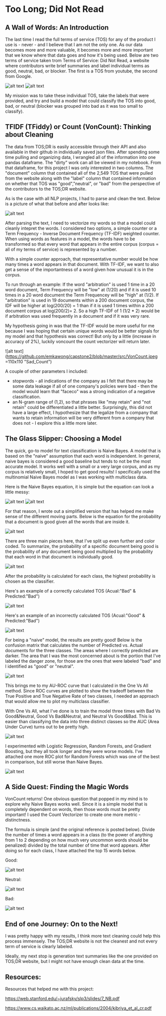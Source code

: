 # Too Long; Did Not Read 

## A Wall of Words: An Introduction

The last time I read the full terms of service (TOS) for any of the product I use is - never - and I believe that I am not the only one. As our data becomes more and more valuable, it becomes more and more important that we know where that data goes and how it's being used. Below are two terms of service taken trom Terms of Service: Did Not Read, a website where contributors write brief summaries and label individual terms as good, neutral, bad, or blocker. The first is a TOS from youtube, the second from Google.

![alt text](https://github.com/emkawong/capstone2/blob/master/src/Youtube.png "Less Good")
![alt text](https://github.com/emkawong/capstone2/blob/master/src/Google.png "Good")

My mission was to take these individual TOS, take the labels that were provided, and try and build a model that could classify the TOS into good, bad, or neutral (blocker was grouped into bad as it was too small to classify). 

## TFIDF (TFiddy) or Count (VonCount): Thinking about Cleaning

The data from TOS;DR is easily accessible through their API and also available in their github in individually saved json files. After spending some time pulling and organizing data, I wrangled all of the information into one pandas dataframe. The "dirty" work can all be viewed in my notebook. From that dataframe, for this project I was only interested in two columns. The "document" column that contained all of the 2,549 TOS that were pulled from the website along with the "label" column that contained information on whether that TOS was "good","neutral", or "bad" from the perspective of the contributors to the TOS;DR website.

As is the case with all NLP projects, I had to parse and clean the text. Below is a picture of what that before and after looks like:

![alt text](https://github.com/emkawong/capstone2/blob/master/src/cleanup.png "Clean Text")

After parsing the text, I need to vectorize my words so that a model could cleanly intepret the words. I considered two options, a simple counter or a Term Frequency - Inverse Document Frequency (TF-IDF) weighted counter. When using words as features in a model, the words have to be transformed so that every word that appears in the entire corpus (corpus = all of my terms of service) is represented by a number. 

With a simple counter approach, that representative number would be how many times a word appears in that document. With TF-IDF, we want to also get a sense of the importantness of a word given how unusual it is in the corpus. 

To run through an example: If the word "arbitration" is used 1 time in a 20 word document, Term Frequency will be "low" at (1/20) and if it is used 10 times in a 20 word document the Term Frequencey will be "high" at (1/2). If "arbitration" is used in 19 documents within a 200 document corpus, the IDF will be higher at log(200/20) = 1 than if it is used 1 times within a 200 document corpus at log(200/2)= 2. So a high TF-IDF of 1 (1/2 * 2) would be if arbitration was used frequently in a document and if it was very rare.

My hypothesis going in was that the TF-IDF would be more useful for me because I was hoping that certain unique words would be better signals for my model and that hypothesis was correct! But only by a little (increase in accuracy of 2%), luckily voncount the count vectorizer will return later.

![alt text](https://github.com/emkawong/capstone2/blob/master/src/VonCount.jpeg =110x110 "Sad_Count")

A couple of other parameters I included: 
 - stopwords - all indications of the company as I felt that there may be some data leakage if all of one company's policies were bad - then the model would learn that "faceco" was a strong indication of a negative classification. 
 - an N-gram range of (1,2), so that phrases like "may retain" and "not retain" could be differentiated a little better. Surprisingly, this did not have a large effect, I hypothesize that the legalize from a company that wants to retain information will be very different from a company that does not - I explore this a little more later.

## The Glass Slipper: Choosing a Model

The quick, go-to model for text classification is Naive Bayes. A model that is based on the "naive" assumption that each word is independent. In general, naive bayes is considered a good baseline but tends to not be the most accurate model. It works well with a small or a very large corpus, and as my corpus is relatively small, I hoped to get good results! I specifically used the multinomial Naive Bayes model as I was working with multiclass data.

Here is the Naive Bayes equation, it is simple but the equation can look a little messy:

![alt text](https://github.com/emkawong/capstone2/blob/master/src/MNB1.png "MNB1")
![alt text](https://github.com/emkawong/capstone2/blob/master/src/MNB2.png "MNB2")

For that reason, I wrote out a simplified version that has helped me make sense of the different moving parts. Below is the equation for the probability that a document is good given all the words that are inside it. 

![alt text](https://github.com/emkawong/capstone2/blob/master/src/Good-Full%20Example.png "Good-Full Equation")

There are three main pieces here, that I've split up even further and color coded. To summarize, the probability of a specific document being good is the probability of any document being good multiplied by the probability that each word in that document is individually good. 

![alt text](https://github.com/emkawong/capstone2/blob/master/src/Good-Breakdown.png "Good-Breakdown")

After the probability is calculated for each class, the highest probability is chosen as the classifier. 

Here's an example of a correctly calculated TOS (Acual:"Bad" & Predicted:"Bad")

![alt text](https://github.com/emkawong/capstone2/blob/master/src/AccuratePredict.png "Correct TOS")

Here's an example of an incorrectly calculated TOS (Acual:"Good" & Predicted:"Bad")

![alt text](https://github.com/emkawong/capstone2/blob/master/src/InaccuratePredict.png "Incorrect TOS")

For being a "naive" model, the results are pretty good! Below is the confusion matrix that calculates the number of Predicted vs. Actual documents for the three classes. The areas where I correctly predicted are darker. The area that I was the most concerned about is the portion that I've labeled the danger zone, for those are the ones that were labeled "bad" and I identified as "good" or "neutral".

![alt text](https://github.com/emkawong/capstone2/blob/master/src/ConfusionMatrix.png "Confusion Matrix")

This brings me to my AU-ROC curve that I calculated in the One Vs All method. Since ROC curves are plotted to show the tradeoff between the True Positive and True Negative Rate of two classes, I needed an approach that would allow me to plot my multiclass classifier. 

With One Vs All, what I've done is to train the model three times with Bad Vs Good&Neutral, Good Vs Bad&Neutral, and Neutral Vs Good&Bad. This is easier than classifying the data into three distinct classes so the AUC (Area Under Curve) turns out to be pretty high. 

![alt text](https://github.com/emkawong/capstone2/blob/master/src/MNBROC.png "MNB-ROC")

I experimented with Logistic Regression, Random Forests, and Gradient Boosting, but they all took longer and they were worse models. I've attached one more ROC plot for Random Forests which was one of the best in comparison, but still worse than Naive Bayes. 

![alt text](https://github.com/emkawong/capstone2/blob/master/src/RandomForestROC.png "RandomForest-ROC")

## A Side Quest: Finding the Magic Words

VonCount returns! One obvious question that popped in my mind is to explore why Naive Bayes works well. Since it is a simple model that is completely dependent on words, then those words must be pretty important! I used the Count Vectorizer to create one more metric - distinctness. 

The formula is simple (and the original reference is posted below). Divide the number of times a word appears in a class (to the power of anything from 1 to 2 depending on how much very uncommon words should be penalized) divided by the total number of time that word appears. After doing so for each class, I have attached the top 15 words below. 

Good:

![alt text](https://github.com/emkawong/capstone2/blob/master/src/GoodWords.png "Good Words")

Neutral:

![alt text](https://github.com/emkawong/capstone2/blob/master/src/NeutralWords.png "Neutral Words")

Bad:

![alt text](https://github.com/emkawong/capstone2/blob/master/src/BadWords.png "Bad Words")

## End of one Journey: On to the Next!

I was pretty happy with my results, I think more text cleaning could help this process immensely. The TOS;DR website is not the cleanest and not every term of service is clearly labeled. 

Ideally, my next stop is generation text summaries like the one provided on TOS;DR website, but I might not have enough clean data at the time. 

## Resources:

Resources that helped me with this project:

https://web.stanford.edu/~jurafsky/slp3/slides/7_NB.pdf

https://www.cs.waikato.ac.nz/ml/publications/2004/kibriya_et_al_cr.pdf


